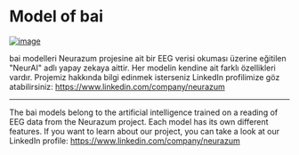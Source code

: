 # Model of **bai**
[![image](https://r.resimlink.com/h8f9_zPND.png)](https://resimlink.com/h8f9_zPND)

bai modelleri Neurazum projesine ait bir EEG verisi okuması üzerine eğitilen "NeurAI" adlı yapay zekaya aittir. Her modelin kendine ait farklı özellikleri vardır. Projemiz hakkında bilgi edinmek isterseniz LinkedIn profilimize göz atabilirsiniz: https://www.linkedin.com/company/neurazum

----------------------------------------------------------------------------------------
The bai models belong to the artificial intelligence trained on a reading of EEG data from the Neurazum project. Each model has its own different features. If you want to learn about our project, you can take a look at our LinkedIn profile: https://www.linkedin.com/company/neurazum
